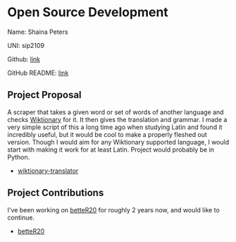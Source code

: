 # Open Source Development

Name: Shaina Peters

UNI: sip2109

Github: [link](https://github.com/darthbeep)

GitHub README: [link](https://github.com/darthbeep/darthbeep/blob/main/README.md)

## Project Proposal

A scraper that takes a given word or set of words of another language and checks [Wiktionary](https://en.wiktionary.org/wiki/Wiktionary:Main_Page) for it. It then gives the translation and grammar. I made a very simple script of this a long time ago when studying Latin and found it incredibly useful, but it would be cool to make a properly fleshed out version. Though I would aim for any Wiktionary supported language, I would start with making it work for at least Latin. Project would probably be in Python.
- [wiktionary-translator](./projects/python/wiktionary-translator.md)

## Project Contributions

I've been working on [betteR20](https://github.com/TheGiddyLimit/betterR20) for roughly 2 years now, and would like to continue.
- [betteR20](./projects/python/better20.md)

